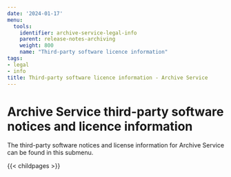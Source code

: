 ```yaml
---
date: '2024-01-17'
menu:
  tools:
    identifier: archive-service-legal-info
    parent: release-notes-archiving
    weight: 800
    name: "Third-party software licence information"
tags:
- legal
- info
title: Third-party software licence information - Archive Service
---
```


# Archive Service third-party software notices and licence information

The third-party software notices and license information for Archive Service can be found in this submenu.

{{< childpages >}}